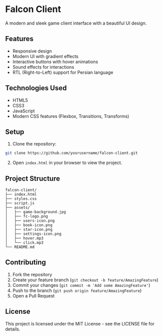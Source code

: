 # Falcon Client

A modern and sleek game client interface with a beautiful UI design.

## Features

- Responsive design
- Modern UI with gradient effects
- Interactive buttons with hover animations
- Sound effects for interactions
- RTL (Right-to-Left) support for Persian language

## Technologies Used

- HTML5
- CSS3
- JavaScript
- Modern CSS features (Flexbox, Transitions, Transforms)

## Setup

1. Clone the repository:
```bash
git clone https://github.com/yourusername/falcon-client.git
```

2. Open `index.html` in your browser to view the project.

## Project Structure

```
falcon-client/
├── index.html
├── styles.css
├── script.js
├── assets/
│   ├── game-background.jpg
│   ├── fc-logo.png
│   ├── users-icon.png
│   ├── book-icon.png
│   ├── star-icon.png
│   ├── settings-icon.png
│   ├── hover.mp3
│   └── click.mp3
└── README.md
```

## Contributing

1. Fork the repository
2. Create your feature branch (`git checkout -b feature/AmazingFeature`)
3. Commit your changes (`git commit -m 'Add some AmazingFeature'`)
4. Push to the branch (`git push origin feature/AmazingFeature`)
5. Open a Pull Request

## License

This project is licensed under the MIT License - see the LICENSE file for details. 
